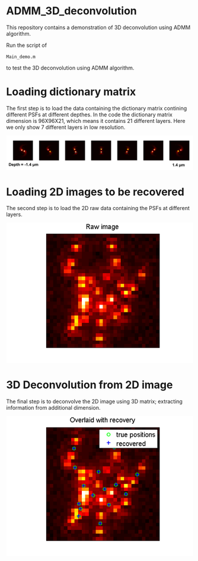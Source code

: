 # ADMM_3D_deconvolution
This repository contains a demonstration of 3D deconvolution using ADMM algorithm. 

Run the script of 
```
Main_demo.m 
```
to test the 3D deconvolution using ADMM algorithm. 

# Loading dictionary matrix
The first step is to load the data containing the dictionary matrix contining different PSFs at different depthes.
In the code the dictionary matrix dimension is 96X96X21, which means it contains 21 different layers.
Here we only show 7 different layers in low resolution. 

![Raw img](PSFs.png)

# Loading 2D images to be recovered

The second step is to load the 2D raw data containing the PSFs at different layers. 

![Raw img](raw.png)

# 3D Deconvolution from 2D image 

The final step is to deconvolve the 2D image using 3D matrix; extracting information from additional dimension. 

![Raw img](recovery.png)
